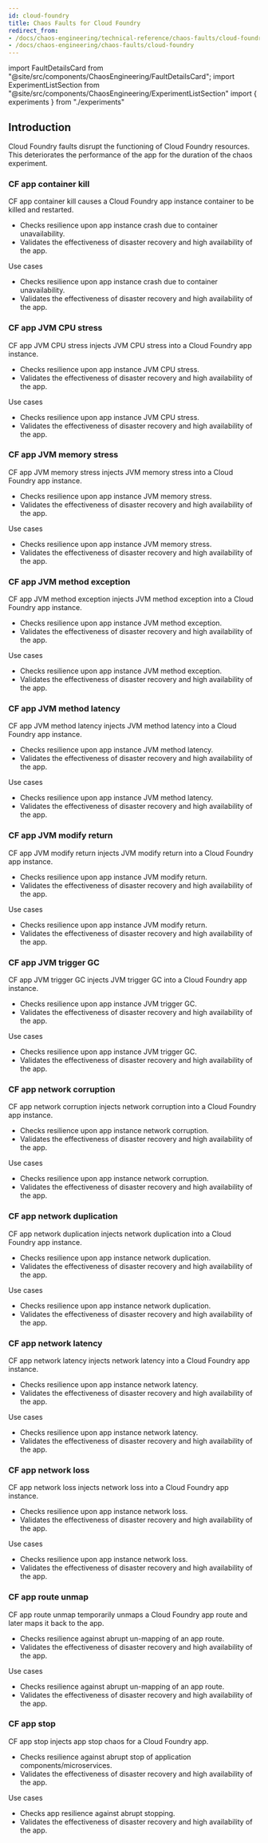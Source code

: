 ```yaml
---
id: cloud-foundry
title: Chaos Faults for Cloud Foundry
redirect_from:
- /docs/chaos-engineering/technical-reference/chaos-faults/cloud-foundry
- /docs/chaos-engineering/chaos-faults/cloud-foundry
---
```


<!-- Import statement for Custom Components -->

import FaultDetailsCard from "@site/src/components/ChaosEngineering/FaultDetailsCard";
import ExperimentListSection from "@site/src/components/ChaosEngineering/ExperimentListSection"
import { experiments } from "./experiments"

<!-- Heading Description -->
## Introduction

Cloud Foundry faults disrupt the functioning of Cloud Foundry resources. This deteriorates the performance of the app for the duration of the chaos experiment.

<!-- Experiment List and Search Bar (every experiment added below, need to be added in this file also) -->

<ExperimentListSection experiments={experiments} />

<FaultDetailsCard category="cloud-foundry">

### CF app container kill

CF app container kill causes a Cloud Foundry app instance container to be killed and restarted.

- Checks resilience upon app instance crash due to container unavailability.
- Validates the effectiveness of disaster recovery and high availability of the app.

<accordion color="green">
<summary>Use cases</summary>

- Checks resilience upon app instance crash due to container unavailability.
- Validates the effectiveness of disaster recovery and high availability of the app.

</accordion>

</FaultDetailsCard>

<FaultDetailsCard category="cloud-foundry">

### CF app JVM CPU stress

CF app JVM CPU stress injects JVM CPU stress into a Cloud Foundry app instance.

- Checks resilience upon app instance JVM CPU stress.
- Validates the effectiveness of disaster recovery and high availability of the app.

<accordion color="green">
<summary>Use cases</summary>

- Checks resilience upon app instance JVM CPU stress.
- Validates the effectiveness of disaster recovery and high availability of the app.

</accordion>

</FaultDetailsCard>

<FaultDetailsCard category="cloud-foundry">

### CF app JVM memory stress

CF app JVM memory stress injects JVM memory stress into a Cloud Foundry app instance.

- Checks resilience upon app instance JVM memory stress.
- Validates the effectiveness of disaster recovery and high availability of the app.

<accordion color="green">
<summary>Use cases</summary>

- Checks resilience upon app instance JVM memory stress.
- Validates the effectiveness of disaster recovery and high availability of the app.

</accordion>

</FaultDetailsCard>

<FaultDetailsCard category="cloud-foundry">

### CF app JVM method exception

CF app JVM method exception injects JVM method exception into a Cloud Foundry app instance.

- Checks resilience upon app instance JVM method exception.
- Validates the effectiveness of disaster recovery and high availability of the app.

<accordion color="green">
<summary>Use cases</summary>

- Checks resilience upon app instance JVM method exception.
- Validates the effectiveness of disaster recovery and high availability of the app.

</accordion>

</FaultDetailsCard>

<FaultDetailsCard category="cloud-foundry">

### CF app JVM method latency

CF app JVM method latency injects JVM method latency into a Cloud Foundry app instance.

- Checks resilience upon app instance JVM method latency.
- Validates the effectiveness of disaster recovery and high availability of the app.

<accordion color="green">
<summary>Use cases</summary>

- Checks resilience upon app instance JVM method latency.
- Validates the effectiveness of disaster recovery and high availability of the app.

</accordion>

</FaultDetailsCard>

<FaultDetailsCard category="cloud-foundry">

### CF app JVM modify return

CF app JVM modify return injects JVM modify return into a Cloud Foundry app instance.

- Checks resilience upon app instance JVM modify return.
- Validates the effectiveness of disaster recovery and high availability of the app.

<accordion color="green">
<summary>Use cases</summary>

- Checks resilience upon app instance JVM modify return.
- Validates the effectiveness of disaster recovery and high availability of the app.

</accordion>

</FaultDetailsCard>

<FaultDetailsCard category="cloud-foundry">

### CF app JVM trigger GC

CF app JVM trigger GC injects JVM trigger GC into a Cloud Foundry app instance.

- Checks resilience upon app instance JVM trigger GC.
- Validates the effectiveness of disaster recovery and high availability of the app.

<accordion color="green">
<summary>Use cases</summary>

- Checks resilience upon app instance JVM trigger GC.
- Validates the effectiveness of disaster recovery and high availability of the app.

</accordion>

</FaultDetailsCard>

<FaultDetailsCard category="cloud-foundry">

### CF app network corruption

CF app network corruption injects network corruption into a Cloud Foundry app instance.

- Checks resilience upon app instance network corruption.
- Validates the effectiveness of disaster recovery and high availability of the app.

<accordion color="green">
<summary>Use cases</summary>

- Checks resilience upon app instance network corruption.
- Validates the effectiveness of disaster recovery and high availability of the app.

</accordion>

</FaultDetailsCard>

<FaultDetailsCard category="cloud-foundry">

### CF app network duplication

CF app network duplication injects network duplication into a Cloud Foundry app instance.

- Checks resilience upon app instance network duplication.
- Validates the effectiveness of disaster recovery and high availability of the app.

<accordion color="green">
<summary>Use cases</summary>

- Checks resilience upon app instance network duplication.
- Validates the effectiveness of disaster recovery and high availability of the app.

</accordion>

</FaultDetailsCard>

<FaultDetailsCard category="cloud-foundry">

### CF app network latency

CF app network latency injects network latency into a Cloud Foundry app instance.

- Checks resilience upon app instance network latency.
- Validates the effectiveness of disaster recovery and high availability of the app.

<accordion color="green">
<summary>Use cases</summary>

- Checks resilience upon app instance network latency.
- Validates the effectiveness of disaster recovery and high availability of the app.

</accordion>

</FaultDetailsCard>

<FaultDetailsCard category="cloud-foundry">

### CF app network loss

CF app network loss injects network loss into a Cloud Foundry app instance.

- Checks resilience upon app instance network loss.
- Validates the effectiveness of disaster recovery and high availability of the app.

<accordion color="green">
<summary>Use cases</summary>

- Checks resilience upon app instance network loss.
- Validates the effectiveness of disaster recovery and high availability of the app.

</accordion>

</FaultDetailsCard>

<FaultDetailsCard category="cloud-foundry">

### CF app route unmap

CF app route unmap temporarily unmaps a Cloud Foundry app route and later maps it back to the app.

- Checks resilience against abrupt un-mapping of an app route.
- Validates the effectiveness of disaster recovery and high availability of the app.

<accordion color="green">
<summary>Use cases</summary>

- Checks resilience against abrupt un-mapping of an app route.
- Validates the effectiveness of disaster recovery and high availability of the app.

</accordion>

</FaultDetailsCard>

<FaultDetailsCard category="cloud-foundry">

### CF app stop

CF app stop injects app stop chaos for a Cloud Foundry app.

- Checks resilience against abrupt stop of application components/microservices.
- Validates the effectiveness of disaster recovery and high availability of the app.

<accordion color="green">
<summary>Use cases</summary>

- Checks app resilience against abrupt stopping.
- Validates the effectiveness of disaster recovery and high availability of the app.

</accordion>

</FaultDetailsCard>